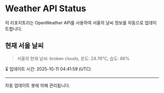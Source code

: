 
# Weather API Status

이 리포지토리는 OpenWeather API를 사용하여 서울의 날씨 정보를 자동으로 업데이트합니다.

## 현재 서울 날씨
> 서울의 현재 날씨: broken clouds, 온도: 24.76°C, 습도: 88%

⏳ 업데이트 시간: 2025-10-11 04:41:59 (UTC)

---
자동 업데이트 봇에 의해 관리됩니다.
